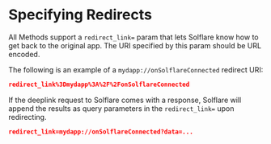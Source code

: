 # Specifying Redirects

All Methods support a `redirect_link=` param that lets Solflare know how to get back to the original app. The URI specified by this param should be URL encoded.

The following is an example of a `mydapp://onSolflareConnected` redirect URI:

```json
redirect_link%3Dmydapp%3A%2F%2FonSolflareConnected
```

If the deeplink request to Solflare comes with a response, Solflare will append the results as query parameters in the `redirect_link=` upon redirecting.

```json
redirect_link=mydapp://onSolflareConnected?data=...
```
